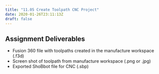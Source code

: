```yaml
---
title: "11.05 Create Toolpath CNC Project"
date: 2020-01-26T23:11:13Z
draft: false
---
```


## Assignment Deliverables

- Fusion 360 file with toolpaths created in the manufacture workspace (.f3d)
- Screen shot of toolpath from manufacture workspace (.png or .jpg)
- Exported ShoBbot file for CNC (.sbp)
